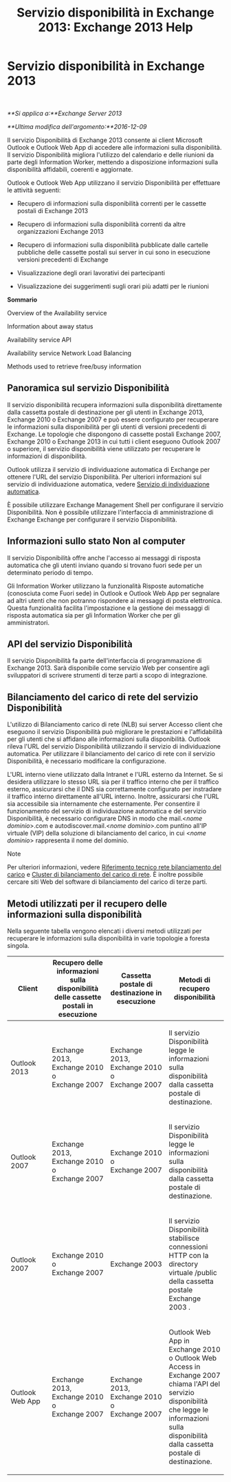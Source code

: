 ﻿---
title: 'Servizio disponibilità in Exchange 2013: Exchange 2013 Help'
TOCTitle: Servizio disponibilità in Exchange 2013
ms:assetid: 9722dea2-2bf8-437c-85c0-3ab65b8a07b9
ms:mtpsurl: https://technet.microsoft.com/it-it/library/Bb232134(v=EXCHG.150)
ms:contentKeyID: 52063087
ms.date: 05/22/2018
mtps_version: v=EXCHG.150
ms.translationtype: MT
---

# Servizio disponibilità in Exchange 2013

 

_**Si applica a:**Exchange Server 2013_

_**Ultima modifica dell'argomento:**2016-12-09_

Il servizio Disponibilità di Exchange 2013 consente ai client Microsoft Outlook e Outlook Web App di accedere alle informazioni sulla disponibilità. Il servizio Disponibilità migliora l'utilizzo del calendario e delle riunioni da parte degli Information Worker, mettendo a disposizione informazioni sulla disponibilità affidabili, coerenti e aggiornate.

Outlook e Outlook Web App utilizzano il servizio Disponibilità per effettuare le attività seguenti:

  - Recupero di informazioni sulla disponibilità correnti per le cassette postali di Exchange 2013

  - Recupero di informazioni sulla disponibilità correnti da altre organizzazioni Exchange 2013

  - Recupero di informazioni sulla disponibilità pubblicate dalle cartelle pubbliche delle cassette postali sui server in cui sono in esecuzione versioni precedenti di Exchange

  - Visualizzazione degli orari lavorativi dei partecipanti

  - Visualizzazione dei suggerimenti sugli orari più adatti per le riunioni

**Sommario**

Overview of the Availability service

Information about away status

Availability service API

Availability service Network Load Balancing

Methods used to retrieve free/busy information

## Panoramica sul servizio Disponibilità

Il servizio disponibilità recupera informazioni sulla disponibilità direttamente dalla cassetta postale di destinazione per gli utenti in Exchange 2013, Exchange 2010 o Exchange 2007 e può essere configurato per recuperare le informazioni sulla disponibilità per gli utenti di versioni precedenti di Exchange. Le topologie che dispongono di cassette postali Exchange 2007, Exchange 2010 o Exchange 2013 in cui tutti i client eseguono Outlook 2007 o superiore, il servizio disponibilità viene utilizzato per recuperare le informazioni di disponibilità.

Outlook utilizza il servizio di individuazione automatica di Exchange per ottenere l'URL del servizio Disponibilità. Per ulteriori informazioni sul servizio di individuazione automatica, vedere [Servizio di individuazione automatica](autodiscover-service-for-exchange-2013.md).

È possibile utilizzare Exchange Management Shell per configurare il servizio Disponibilità. Non è possibile utilizzare l'interfaccia di amministrazione di Exchange Exchange per configurare il servizio Disponibilità.

## Informazioni sullo stato Non al computer

Il servizio Disponibilità offre anche l'accesso ai messaggi di risposta automatica che gli utenti inviano quando si trovano fuori sede per un determinato periodo di tempo.

Gli Information Worker utilizzano la funzionalità Risposte automatiche (conosciuta come Fuori sede) in Outlook e Outlook Web App per segnalare ad altri utenti che non potranno rispondere ai messaggi di posta elettronica. Questa funzionalità facilita l'impostazione e la gestione dei messaggi di risposta automatica sia per gli Information Worker che per gli amministratori.

## API del servizio Disponibilità

Il servizio Disponibilità fa parte dell'interfaccia di programmazione di Exchange 2013. Sarà disponibile come servizio Web per consentire agli sviluppatori di scrivere strumenti di terze parti a scopo di integrazione.

## Bilanciamento del carico di rete del servizio Disponibilità

L'utilizzo di Bilanciamento carico di rete (NLB) sui server Accesso client che eseguono il servizio Disponibilità può migliorare le prestazioni e l'affidabilità per gli utenti che si affidano alle informazioni sulla disponibilità. Outlook rileva l'URL del servizio Disponibilità utilizzando il servizio di individuazione automatica. Per utilizzare il bilanciamento del carico di rete con il servizio Disponibilità, è necessario modificare la configurazione.

L'URL interno viene utilizzato dalla Intranet e l'URL esterno da Internet. Se si desidera utilizzare lo stesso URL sia per il traffico interno che per il traffico esterno, assicurarsi che il DNS sia correttamente configurato per instradare il traffico interno direttamente all'URL interno. Inoltre, assicurarsi che l'URL sia accessibile sia internamente che esternamente. Per consentire il funzionamento del servizio di individuazione automatica e del servizio Disponibilità, è necessario configurare DNS in modo che mail.\<*nome dominio*\>.com e autodiscover.mail.\<*nome dominio*\>.com puntino all'IP virtuale (VIP) della soluzione di bilanciamento del carico, in cui \<*nome dominio*\> rappresenta il nome del dominio.


> [!NOTE]
> Per ulteriori informazioni, vedere <A href="https://go.microsoft.com/fwlink/p/?linkid=45959">Riferimento tecnico rete bilanciamento del carico</A> e <A href="https://go.microsoft.com/fwlink/p/?linkid=49315">Cluster di bilanciamento del carico di rete</A>. È inoltre possibile cercare siti Web del software di bilanciamento del carico di terze parti.



## Metodi utilizzati per il recupero delle informazioni sulla disponibilità

Nella seguente tabella vengono elencati i diversi metodi utilizzati per recuperare le informazioni sulla disponibilità in varie topologie a foresta singola.


<table>
<colgroup>
<col style="width: 25%" />
<col style="width: 25%" />
<col style="width: 25%" />
<col style="width: 25%" />
</colgroup>
<thead>
<tr class="header">
<th>Client</th>
<th>Recupero delle informazioni sulla disponibilità delle cassette postali in esecuzione</th>
<th>Cassetta postale di destinazione in esecuzione</th>
<th>Metodi di recupero disponibilità</th>
</tr>
</thead>
<tbody>
<tr class="odd">
<td><p>Outlook 2013</p></td>
<td><p>Exchange 2013, Exchange 2010 o Exchange 2007</p></td>
<td><p>Exchange 2013, Exchange 2010 o Exchange 2007</p></td>
<td><p>Il servizio Disponibilità legge le informazioni sulla disponibilità dalla cassetta postale di destinazione.</p></td>
</tr>
<tr class="even">
<td><p>Outlook 2007</p></td>
<td><p>Exchange 2013, Exchange 2010 o Exchange 2007</p></td>
<td><p>Exchange 2010 o Exchange 2007</p></td>
<td><p>Il servizio Disponibilità legge le informazioni sulla disponibilità dalla cassetta postale di destinazione.</p></td>
</tr>
<tr class="odd">
<td><p>Outlook 2007</p></td>
<td><p>Exchange 2010 o Exchange 2007</p></td>
<td><p>Exchange 2003</p></td>
<td><p>Il servizio Disponibilità stabilisce connessioni HTTP con la directory virtuale /public della cassetta postale Exchange 2003 .</p></td>
</tr>
<tr class="even">
<td><p>Outlook Web App</p></td>
<td><p>Exchange 2013, Exchange 2010 o Exchange 2007</p></td>
<td><p>Exchange 2013, Exchange 2010 o Exchange 2007</p></td>
<td><p>Outlook Web App in Exchange 2010 o Outlook Web Access in Exchange 2007 chiama l'API del servizio disponibilità che legge le informazioni sulla disponibilità dalla cassetta postale di destinazione.</p></td>
</tr>
</tbody>
</table>

